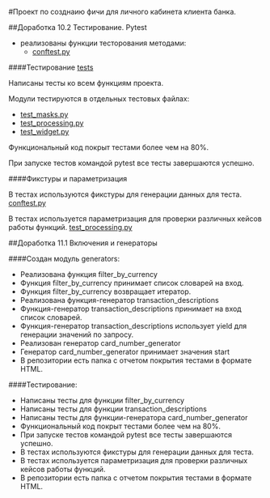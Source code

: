 #Проект по созднаию фичи для личного кабинета клиента банка. 

##Доработка 10.2 Тестирование. Pytest

+ реализованы функции тесторования методами: 
  - [conftest.py](tests%2Fconftest.py) 

####Тестирование [tests](tests)

Написаны тесты ко всем функциям проекта.

Модули тестируются в отдельных тестовых файлах:
  - [test_masks.py](tests%2Ftest_masks.py)
  - [test_processing.py](tests%2Ftest_processing.py)
  - [test_widget.py](tests%2Ftest_widget.py)
 
Функциональный код покрыт тестами более чем на 80%.

При запуске тестов командой pytest все тесты завершаются успешно.

####Фикстуры и параметризация

В тестах используются фикстуры для генерации данных для теста.
[conftest.py](tests%2Fconftest.py) 

В тестах используется параметризация для проверки различных кейсов работы функций.
[test_processing.py](tests%2Ftest_processing.py)


##Доработка 11.1 Включения и генераторы


####Cоздан модуль generators:
- Реализована функция filter_by_currency
- Функция filter_by_currency принимает список словарей на вход.
- Функция filter_by_currency возвращает итератор.
- Реализована функция-генератор transaction_descriptions
- Функция-генератор transaction_descriptions  принимает на вход список словарей.
- Функция-генератор transaction_descriptions  использует yield  для генерации значений 
по запросу.
- Реализован генератор card_number_generator
- Генератор card_number_generator принимает значения start
- В репозитории есть папка с отчетом покрытия тестами в формате HTML.

####Тестирование:
- Написаны тесты для функции filter_by_currency
- Написаны тесты для функции transaction_descriptions
- Написаны тесты для функции-генератора card_number_generator
- Функциональный код покрыт тестами более чем на 80%.
- При запуске тестов командой pytest
 все тесты завершаются успешно.
- В тестах используются фикстуры для генерации данных для теста.
- В тестах используется параметризация для проверки различных кейсов работы функций.
- В репозитории есть папка с отчетом покрытия тестами в формате HTML.